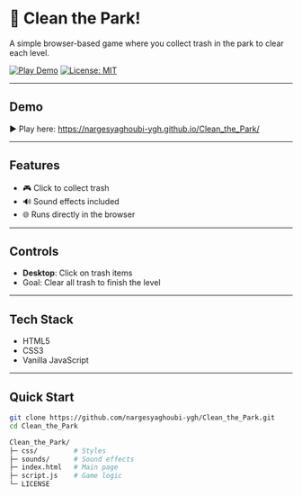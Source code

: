 # 🧹 Clean the Park!

A simple browser-based game where you collect trash in the park to clear each level.

[![Play Demo](https://img.shields.io/badge/demo-Play-blue)](https://nargesyaghoubi-ygh.github.io/Clean_the_Park/) [![License: MIT](https://img.shields.io/badge/License-MIT-green.svg)](./LICENSE)

---

## Demo
▶️ Play here: https://nargesyaghoubi-ygh.github.io/Clean_the_Park/

---

## Features
- 🎮 Click to collect trash
- 🔊 Sound effects included
- 🌐 Runs directly in the browser

---

## Controls
- **Desktop**: Click on trash items  
- Goal: Clear all trash to finish the level

---

## Tech Stack
- HTML5
- CSS3
- Vanilla JavaScript

---

## Quick Start
```bash
git clone https://github.com/nargesyaghoubi-ygh/Clean_the_Park.git
cd Clean_the_Park

Clean_the_Park/
├─ css/         # Styles
├─ sounds/      # Sound effects
├─ index.html   # Main page
├─ script.js    # Game logic
└─ LICENSE
